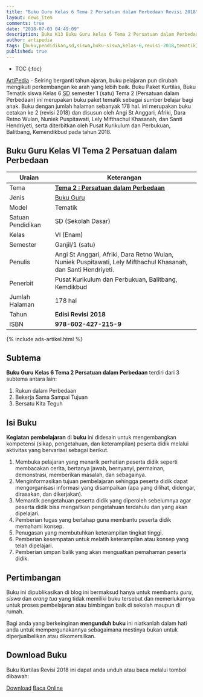 ```yaml
---
title: "Buku Guru Kelas 6 Tema 2 Persatuan dalam Perbedaan Revisi 2018"
layout: news_item
comments: true
date: "2018-07-03 04:49:09"
description: Buku K13 Buku Guru kelas 6 Tema 2 Persatuan dalam Perbedaan Revisi 2018 merupakan buku paket tematik kurikulum 2013 revisi 2018 terdiri dari 3 subTema.
author: artipedia
tags: [buku,pendidikan,sd,siswa,buku-siswa,kelas-6,revisi-2018,tematik]
published: true
---
```

* TOC
{:toc}

<script type="application/ld+json">
{
  "@context":"http://schema.org",
  "@type":"Book",
  "name" : "{{ page.title }}",
  "author": {
    "@type":"Person",
    "name":"Angi St Anggari, Afriki, Dara Retno Wulan, Nuniek Puspitawati, Lely Mifthachul Khasanah, dan Santi Hendriyeti"
  },
  "url" : "{{ site.url }}{{ page.url }}",
  "workExample" : [{
    "@type": "Book",
    "isbn": "978-602-427-215-9",
    "bookEdition": "Revisi 2018",
    "bookFormat": "http://schema.org/Hardcover",
    "potentialAction":{
    "@type":"ReadAction",
    "target":
      {
        "@type":"EntryPoint",
        "urlTemplate":"{{ site.url }}{{ page.url }}",
        "actionPlatform":[
          "http://schema.org/DesktopWebPlatform",
          "http://schema.org/IOSPlatform",
          "http://schema.org/AndroidPlatform"
        ]
      }
      }
    }
    ]
    }
 
</script>

[ArtiPedia](/ "ArtiPedia") - Seiring berganti tahun ajaran, buku pelajaran pun dirubah mengikuti perkembangan ke arah yang lebih baik. Buku Paket Kurtilas, Buku Tematik siswa Kelas 6 <abbr title="Sekolah Dasar">SD</abbr> semester 1 (satu) Tema 2 (Persatuan dalam Perbedaan) ini merupakan buku paket tematik sebagai sumber belajar bagi anak. Buku dengan jumlah halaman sebanyak 178 hal. ini merupakan buku cetakan ke 2 (revisi 2018) dan disusun oleh Angi St Anggari, Afriki, Dara Retno Wulan, Nuniek Puspitawati, Lely Mifthachul Khasanah, dan Santi Hendriyeti, serta diterbitkan oleh Pusat Kurikulum dan Perbukuan, Balitbang, Kemendikbud pada tahun 2018. 

## Buku Guru Kelas VI Tema 2 Persatuan dalam Perbedaan

|Uraian|Keterangan|
| --- | --- |
|Tema|<a href="/buku/buku-guru-kelas-6-tema-2-persatuan-dalam-perbedaan-revisi-2018" title="Buku Guru Kelas 6 SD Tema 2 Persatuan dalam Perbedaan Revisi 2018"><strong>Tema 2 : Persatuan dalam Perbedaan </strong></a>|
|Jenis|<a href="/buku" title="Buku Guru" target="_blank">Buku Guru</a>|
|Model|Tematik|
|Satuan Pendidikan|SD (Sekolah Dasar)|
Kelas|VI (Enam)|
|Semester|Ganjil/1 (satu)|
Penulis|Angi St Anggari, Afriki, Dara Retno Wulan, Nuniek Puspitawati, Lely Mifthachul Khasanah, dan Santi Hendriyeti.|
|Penerbit|Pusat Kurikulum dan Perbukuan, Balitbang, Kemdikbud|
|Jumlah Halaman|178 hal|
|Tahun|<strong>Edisi Revisi 2018</strong>|
|ISBN|<strong>978-602-427-215-9</strong>|

{% include ads-artikel.html %}

## Subtema
<strong>Buku Guru</strong> <strong>Kelas 6 Tema 2 Persatuan dalam Perbedaan</strong> terdiri dari 3 subtema antara lain: 
1. Rukun dalam Perbedaan
2. Bekerja Sama Sampai Tujuan
3. Bersatu Kita Teguh

## Isi Buku

<b>Kegiatan pembelajaran</b> di <b>buku</b> ini didesain untuk mengembangkan kompetensi (sikap, pengetahuan, dan keterampilan) peserta didik melalui aktivitas yang bervariasi sebagai berikut.
<ol><li>Membuka pelajaran yang menarik perhatian peserta didik seperti membacakan cerita, bertanya jawab, bernyanyi, permainan, demonstrasi, memberikan masalah, dan sebagainya.</li><li>Menginformasikan tujuan pembelajaran sehingga peserta didik dapat mengorganisasi informasi yang disampaikan (apa yang dilihat, didengar, dirasakan, dan dikerjakan).</li><li>Memantik pengetahuan peserta didik yang diperoleh sebelumnya agar peserta didik bisa mengaitkan pengetahuan terdahulu dan yang akan dipelajari.</li><li>Pemberian tugas yang bertahap guna membantu peserta didik memahami konsep.</li><li>Penugasan yang membutuhkan keterampilan tingkat tinggi.</li><li>Pemberian kesempatan untuk melatih keterampilan atau konsep yang telah dipelajari.</li><li>Pemberian umpan balik yang akan menguatkan pemahaman peserta didik.</li></ol>
  
## Pertimbangan
Buku ini dipublikasikan di blog ini bermaksud hanya untuk membantu _guru_, _siswa_ dan _orang tua_ yang tidak memiliki buku tersebut dan memerlukannya untuk proses pembelajaran atau bimbingan baik di sekolah maupun di rumah.

Bagi anda yang berkeinginan <b>mengunduh buku</b> ini niatkanlah dalam hati anda untuk mempergunakannya sebagaimana mestinya bukan untuk diperjualbelikan atau dikomersilkan.
  
## Download Buku
Buku Kurtilas Revisi 2018 ini dapat anda unduh atau baca melalui tombol dibawah:
<p class="center"><a class="button download" href="https://docs.google.com/uc?export=download&id=1j9EIDDB1ey11rPeyVwrZON42t3fF1qAI" rel="nofollow" target="_blank" title="Download">Download</a>
<a class="button demo open-dialog" href="https://drive.google.com/file/d/1j9EIDDB1ey11rPeyVwrZON42t3fF1qAI/preview" Title="Baca Online" rel="nofollow">Baca Online</a></p>


